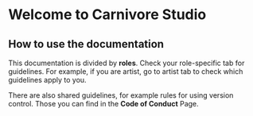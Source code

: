 # Welcome to Carnivore Studio

## How to use the documentation
This documentation is divided by __roles__. Check your role-specific tab for guidelines. For example, if you are artist, go to artist tab to check which guidelines apply to you. 

There are also shared guidelines, for example rules for using version control. Those you can find in the __Code of Conduct__ Page. 